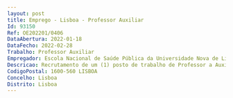 ```yaml
--- 
layout: post
title: Emprego - Lisboa - Professor Auxiliar
Id: 93150
Ref: OE202201/0406
DataAbertura: 2022-01-18
DataFecho: 2022-02-28
Trabalho: Professor Auxiliar
Empregador: Escola Nacional de Saúde Pública da Universidade Nova de Lisboa - NOVA National School of Public Hea
Descricao: Recrutamento de um (1) posto de trabalho de Professor a Auxiliar na Área Disciplinar de Epidemiologia, da Escola Nacional de Saúde Pública da Universidade Nova de Lisboa.
CodigoPostal: 1600-560 LISBOA
Concelho: Lisboa
Distrito: Lisboa
--- 
```

